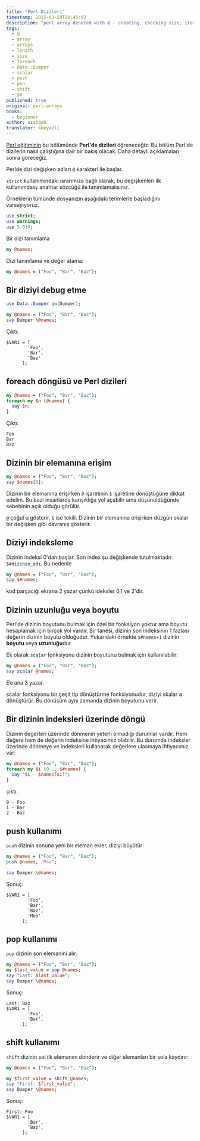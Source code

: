 ```yaml
---
title: "Perl Dizileri"
timestamp: 2015-03-29T20:45:02
description: "perl array denoted with @ - creating, checking size, iterating over the elements, accessing elements"
tags:
  - @
  - array
  - arrays
  - length
  - size
  - foreach
  - Data::Dumper
  - scalar
  - push
  - pop
  - shift
  - $#
published: true
original: perl-arrays
books:
  - beginner
author: szabgab
translator: kbeyazli
---
```



[Perl eğitiminin](/perl-tutorial) bu bölümünde <b>Perl'de dizileri</b> öğreneceğiz.
Bu bölüm Perl'de dizilerin nasıl çalıştığına dair bir bakış olacak. Daha detaylı açıklamaları sonra göreceğiz.

Perlde dizi değişken adları `@` karakteri ile başlar.

`strict` kullanımındaki ısrarımıza bağlı olarak, bu değişkenleri ilk kullanımda`my` anahtar sözcüğü 
ile tanımlamalısınız.


Örneklerin tümünde dosyanızın aşağıdaki terimlerle başladığını varsayıyoruz.

```perl
use strict;
use warnings;
use 5.010;
```

Bir dizi tanımlama

```perl
my @names;
```

Dizi tanımlama ve değer atama:

```perl
my @names = ("Foo", "Bar", "Baz");
```

## Bir diziyi debug etme

```perl
use Data::Dumper qw(Dumper);

my @names = ("Foo", "Bar", "Baz");
say Dumper \@names;
```

Çıktı:

```
$VAR1 = [
        'Foo',
        'Bar',
        'Baz'
      ];
```

## foreach döngüsü ve Perl dizileri

```perl
my @names = ("Foo", "Bar", "Baz");
foreach my $n (@names) {
  say $n;
}
```

Çıktı:

```
Foo
Bar
Baz
```

## Dizinin bir elemanına erişim

```perl
my @names = ("Foo", "Bar", "Baz");
say $names[0];
```

Dizinin bir elemanına erişirken `@` işaretinin `$` işaretine dönüştüğüne dikkat edelim.
Bu bazi insanlarda karışıklığa yol açabilir ama düşünüldüğünde sebebinin açık olduğu görülür.

`@` çoğul u gösterir, `$` ise tekili. Dizinin bir elemanına erişirken
düzgün skalar bir değişken gibi davranış gösterir.

## Diziyi indeksleme

Dizinin indeksi 0'dan başlar. Son index şu değişkende tutulmaktadır
`$#dizinin_adı`. Bu nedenle

```perl
my @names = ("Foo", "Bar", "Baz");
say $#names;
```

kod parçacığı ekrana 2 yazar çünkü ideksler 0,1 ve 2'dir.

## Dizinin uzunluğu veya boyutu

Perl'de dizinin boyutunu bulmak için özel bir fonksiyon yoktur ama boyutu hesaplamak
için birçok yol vardır. Bir tanesi, dizinin son indeksinin 1 fazlası değerin dizinin
boyutu olduğudur. Yukarıdaki örnekte `$#names+1` dizinin <b>boyutu</b> veya
<b>uzunluğu</b>dur.

Ek olarak `scalar` fonksiyonu dizinin boyutunu bulmak için kullanılabilir:

```perl
my @names = ("Foo", "Bar", "Baz");
say scalar @names;
```

Ekrana 3 yazar.

scalar fonksiyonu bir çeşit tip dönüştürme fonksiyonudur, diziyi skalar a dönüştürür. 
Bu dönüşüm aynı zamanda dizinin boyutunu verir.

## Bir dizinin indeksleri üzerinde döngü

Dizinin değerleri üzerinde dönmenin yeterli olmadığı durumlar vardır.
Hem değere hem de değerin indeksine ihtiyacımız olabilir.
Bu durumda indeksler üzerinde dönmeye ve indeksleri kullanarak değerlere ulasmaya
ihtiyacımız var:

```perl
my @names = ("Foo", "Bar", "Baz");
foreach my $i (0 .. $#names) {
  say "$i - $names[$i]";
}
```

çıktı:

```
0 - Foo
1 - Bar
2 - Baz
```

## push kullanımı

`push` dizinin sonuna yeni bir eleman ekler, diziyi büyütür:

```perl
my @names = ("Foo", "Bar", "Baz");
push @names, 'Moo';

say Dumper \@names;
```

Sonuç:

```
$VAR1 = [
        'Foo',
        'Bar',
        'Baz',
        'Moo'
      ];
```


## pop kullanımı

`pop` dizinin son elemanini alır:

```perl
my @names = ("Foo", "Bar", "Baz");
my $last_value = pop @names;
say "Last: $last_value";
say Dumper \@names;
```

Sonuç:

```
Last: Baz
$VAR1 = [
        'Foo',
        'Bar',
      ];
```

## shift kullanımı

`shift` dizinin sol ilk elemanını donderir
ve diğer elemanları bir sola kaydırır:

```perl
my @names = ("Foo", "Bar", "Baz");

my $first_value = shift @names;
say "First: $first_value";
say Dumper \@names;
```

Sonuç:

```
First: Foo
$VAR1 = [
        'Bar',
        'Baz',
      ];
```

